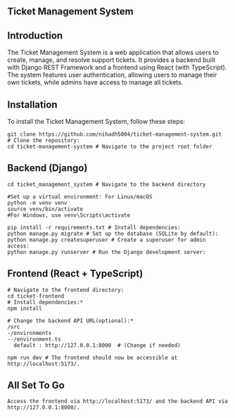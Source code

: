 ## Ticket Management System
## Introduction
The Ticket Management System is a web application that allows users to create, manage, and resolve support tickets. It provides a backend built with Django REST Framework and a frontend using React (with TypeScript). The system features user authentication, allowing users to manage their own tickets, while admins have access to manage all tickets.

## Installation
To install the Ticket Management System, follow these steps:
  
  ``` shell
  git clone https://github.com/nihadh5004/ticket-management-system.git  # Clone the repository:
  cd ticket-management-system # Navigate to the project root folder

 ```
  ## Backend (Django)
  
  ```shell
  cd ticket_management_system # Navigate to the backend directory

  #Set up a virtual environment: For Linux/macOS
  python -m venv venv
  source venv/bin/activate
  #For Windows, use venv\Scripts\activate

  pip install -r requirements.txt # Install dependencies:
  python manage.py migrate # Set up the database (SQLite by default):
  python manage.py createsuperuser # Create a superuser for admin access:
  python manage.py runserver # Run the Django development server:
```

  ## Frontend (React + TypeScript)
  
  ```shell
  # Navigate to the frontend directory:
  cd ticket-frontend
  # Install dependencies:*
  npm install

  # Change the backend API URL(optional):*
  /src
  -/environments
  --/environment.ts
    default : http://127.0.0.1:8000  # (Change if needed)

  npm run dev # The frontend should now be accessible at http://localhost:5173/.
```

  ## All Set To Go
    Access the frontend via http://localhost:5173/ and the backend API via http://127.0.0.1:8000/.

